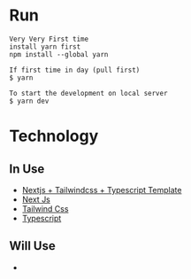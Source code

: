 # Run

<!-- `npm run dev` -->

```
Very Very First time
install yarn first
npm install --global yarn
```

```
If first time in day (pull first)
$ yarn

To start the development on local server
$ yarn dev
```

# Technology

## In Use

-   [Nextjs + Tailwindcss + Typescript Template](https://github.com/withrvr/boilerplate-nextjs)
-   [Next Js](http://reactjs.org/)
-   [Tailwind Css](https://tailwindcss.com/)
-   [Typescript](https://www.typescriptlang.org/)

## Will Use

-
